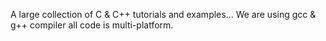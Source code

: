 A large collection of C & C++ tutorials
and examples... We are using gcc & g++
compiler all code is multi-platform.
